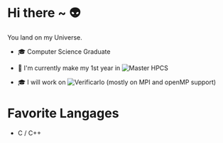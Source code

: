 # Hi there ~ &#128125;

You land on my Universe.

 - 🎓 Computer Science Graduate
 
 - 🌱 I'm currently make my 1st year in ![Master HPCS](www.chps.uvsq.fr)

 - 🎓 I will work on ![Verificarlo](https://github.com/verificarlo/verificarlo) (mostly on MPI and openMP support)

# Favorite Langages

  - C / C++
